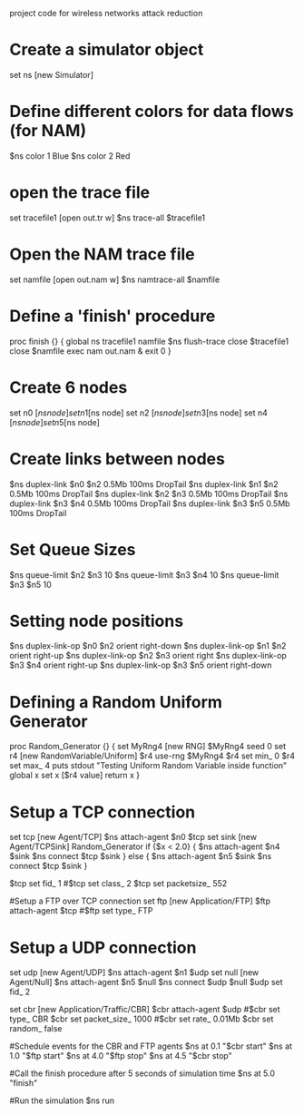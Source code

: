 project code for wireless networks attack reduction



# Create a simulator object
set ns [new Simulator]

# Define different colors for data flows (for NAM)
$ns color 1 Blue
$ns color 2 Red

# open the trace file
set tracefile1 [open out.tr w]
$ns trace-all $tracefile1

# Open the NAM trace file
set namfile [open out.nam w]
$ns namtrace-all $namfile

# Define a 'finish' procedure
proc finish {} {
	global ns tracefile1 namfile
	$ns flush-trace
	close $tracefile1
	close $namfile
	exec nam out.nam &
	exit 0
}

# Create 6 nodes
set n0 [$ns node]
set n1 [$ns node]
set n2 [$ns node]
set n3 [$ns node]
set n4 [$ns node]
set n5 [$ns node]

# Create links between nodes
$ns duplex-link $n0 $n2 0.5Mb 100ms DropTail
$ns duplex-link $n1 $n2 0.5Mb 100ms DropTail
$ns duplex-link $n2 $n3 0.5Mb 100ms DropTail
$ns duplex-link $n3 $n4 0.5Mb 100ms DropTail
$ns duplex-link $n3 $n5 0.5Mb 100ms DropTail

# Set Queue Sizes
$ns queue-limit $n2 $n3 10
$ns queue-limit $n3 $n4 10
$ns queue-limit $n3 $n5 10

# Setting node positions
$ns duplex-link-op $n0 $n2 orient right-down
$ns duplex-link-op $n1 $n2 orient right-up
$ns duplex-link-op $n2 $n3 orient right
$ns duplex-link-op $n3 $n4 orient right-up
$ns duplex-link-op $n3 $n5 orient right-down

# Defining a Random Uniform Generator
proc Random_Generator {} {
	set MyRng4 [new RNG]
	$MyRng4 seed 0
	set r4 [new RandomVariable/Uniform]
	$r4 use-rng $MyRng4
	$r4 set min_ 0
	$r4 set max_ 4
	puts stdout "Testing Uniform Random Variable inside function"
	global x
	set x [$r4 value]
	return x
}

# Setup a TCP connection
set tcp [new Agent/TCP]
$ns attach-agent $n0 $tcp
set sink [new Agent/TCPSink]
Random_Generator
if {$x < 2.0} {
	$ns attach-agent $n4 $sink
	$ns connect $tcp $sink
} else {
	$ns attach-agent $n5 $sink
	$ns connect $tcp $sink
}

$tcp set fid_ 1
#$tcp set class_ 2
$tcp set packetsize_ 552

#Setup a FTP over TCP connection
set ftp [new Application/FTP]
$ftp attach-agent $tcp
#$ftp set type_ FTP

# Setup a UDP connection
set udp [new Agent/UDP]
$ns attach-agent $n1 $udp
set null [new Agent/Null]
$ns attach-agent $n5 $null
$ns connect $udp $null
$udp set fid_ 2

set cbr [new Application/Traffic/CBR]
$cbr attach-agent $udp
#$cbr set type_ CBR
$cbr set packet_size_ 1000
#$cbr set rate_ 0.01Mb
$cbr set random_ false

#Schedule events for the CBR and FTP agents
$ns at 0.1 "$cbr start"
$ns at 1.0 "$ftp start"
$ns at 4.0 "$ftp stop"
$ns at 4.5 "$cbr stop"

#Call the finish procedure after 5 seconds of simulation time
$ns at 5.0 "finish"



#Run the simulation
$ns run
